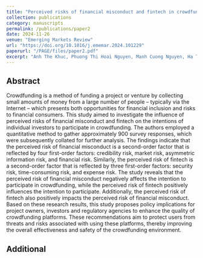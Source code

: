 ```yaml
---
title: "Perceived risks of financial misconduct and fintech in crowdfunding of Vietnamese individual investors"
collection: publications
category: manuscripts
permalink: /publications/paper2
date: 2024-11-26
venue: "Emerging Markets Review"
url: "https://doi.org/10.1016/j.ememar.2024.101229"
paperurl: "/PAGE/files/paper2.pdf"
excerpt: "Anh The Khuc, Phuong Thi Hoai Nguyen, Manh Cuong Nguyen, Ha Thu Le"
---
```

## Abstract
Crowdfunding is a method of funding a project or venture by collecting small amounts of money from a large number of people – typically via the Internet – which presents both opportunities for financial inclusion and risks to financial consumers. 
This study aimed to investigate the influence of perceived risks of financial misconduct and fintech on the intentions of individual investors to participate in crowdfunding. 
The authors employed a quantitative method to gather approximately 900 survey responses, which were subsequently collated for further analysis. 
The findings indicate that the perceived risk of financial misconduct is a second-order factor that is reflected by four first-order factors: credibility risk, market risk, asymmetric information risk, and financial risk. 
Similarly, the perceived risk of fintech is a second-order factor that is reflected by three first-order factors: security risk, time-consuming risk, and expense risk. 
The study reveals that the perceived risk of financial misconduct negatively affects the intention to participate in crowdfunding, while the perceived risk of fintech positively influences the intention to participate. 
Additionally, the perceived risk of fintech also positively impacts the perceived risk of financial misconduct. Based on these research results, this study proposes policy implications for project owners, investors and regulatory agencies to enhance the quality of crowdfunding platforms. 
These recommendations aim to protect users from threats and risks associated with using these platforms, thereby improving the overall effectiveness and safety of the crowdfunding environment.

## Additional 
